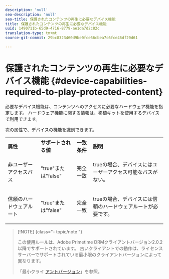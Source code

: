```yaml
---
description: 'null'
seo-description: 'null'
seo-title: 保護されたコンテンツの再生に必要なデバイス機能
title: 保護されたコンテンツの再生に必要なデバイス機能
uuid: 1490711b-65d9-4716-8779-ae1da7d2c82c
translation-type: tm+mt
source-git-commit: 29bc8323460d9be0fce66cbea7c6fce46df20d61

---
```



# 保護されたコンテンツの再生に必要なデバイス機能 {#device-capabilities-required-to-play-protected-content}

必要なデバイス機能は、コンテンツへのアクセスに必要なハードウェア機能を指定します。 ハードウェア機能に関する情報は、移植キットを使用するデバイスで利用できます。

次の属性で、デバイスの機能を識別できます。

<table id="table_v3n_fks_n4"> 
 <tbody> 
  <tr> 
   <td><b>属性</b> </td> 
   <td><b>サポートされる値</b> </td> 
   <td><b>一致条件</b> </td> 
   <td><b>説明</b> </td> 
  </tr> 
  <tr> 
   <td colname="1" class="- topic/entry "> <p class="- topic/p ">非ユーザーアクセスバス </p> </td> 
   <td colname="2" class="- topic/entry "> <p class="- topic/p ">"true"または"false" </p> </td> 
   <td colname="3" class="- topic/entry "> <p class="- topic/p ">完全一致 </p> </td> 
   <td colname="4" class="- topic/entry "> <p class="- topic/p ">trueの場合、デバイスにはユーザーアクセス可能なバスがない。 </p> </td> 
  </tr> 
  <tr> 
   <td colname="1" class="- topic/entry "> <p class="- topic/p ">信頼のハードウェアルート </p> </td> 
   <td colname="2" class="- topic/entry "> <p class="- topic/p ">"true"または"false" </p> </td> 
   <td colname="3" class="- topic/entry "> <p class="- topic/p ">完全一致 </p> </td> 
   <td colname="4" class="- topic/entry "> <p class="- topic/p ">trueの場合、デバイスには信頼のハードウェアルートが必要です。 </p> </td> 
  </tr> 
 </tbody> 
</table>

>[!NOTE] {class=&quot;- topic/note &quot;}
>
>この使用ルールは、Adobe Primetime DRMクライアントバージョン2.0.2以降でサポートされています。 古いクライアントでの動作は、ライセンスサーバーでサポートされている最小限のクライアントバージョンによって異なります。
>
>「最小クライ [アントバージョン](../../../../protecting-content/setting-up-the-sdk/setup-dev-env.md)」を参照。

